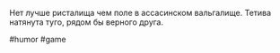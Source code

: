 Нет лучше ристалища чем поле в ассасинском вальгалище. 
Тетива натянута туго, рядом бы верного друга.

#humor #game